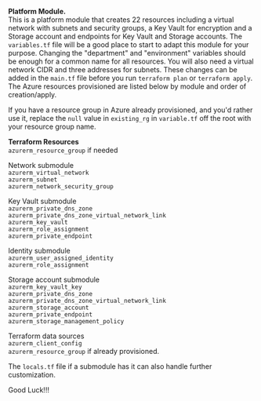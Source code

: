 **Platform Module.**\
This is a platform module that creates 22 resources including a virtual network with subnets and security groups, a Key Vault for encryption
and a Storage account and endpoints for Key Vault and Storage accounts. The ```variables.tf``` file will be a good place to start to adapt
this module for your purpose. Changing the "department" and "environment" variables should be enough for a common name for all resources.
You will also need a virtual network CIDR and three addresses for subnets. These changes can be added in the ```main.tf``` file before you
run ```terraform plan``` or ```terraform apply```. The Azure resources provisioned are listed below by module and order of creation/apply.

If you have a resource group in Azure already provisioned, and you'd rather use it, replace the ```null``` value in ```existing_rg``` in
```variable.tf``` off the root with your resource group name.

**Terraform Resources**\
```azurerm_resource_group``` if needed

Network submodule\
```azurerm_virtual_network```\
```azurerm_subnet```\
```azurerm_network_security_group```

Key Vault submodule\
```azurerm_private_dns_zone```\
```azurerm_private_dns_zone_virtual_network_link```\
```azurerm_key_vault```\
```azurerm_role_assignment```\
```azurerm_private_endpoint```

Identity submodule\
```azurerm_user_assigned_identity```\
```azurerm_role_assignment```

Storage account submodule\
```azurerm_key_vault_key```\
```azurerm_private_dns_zone```\
```azurerm_private_dns_zone_virtual_network_link```\
```azurerm_storage_account```\
```azurerm_private_endpoint```\
```azurerm_storage_management_policy```

Terraform data sources\
```azurerm_client_config```\
```azurerm_resource_group``` if already provisioned.

The ```locals.tf``` file if a submodule has it can also handle further customization.

Good Luck!!!
